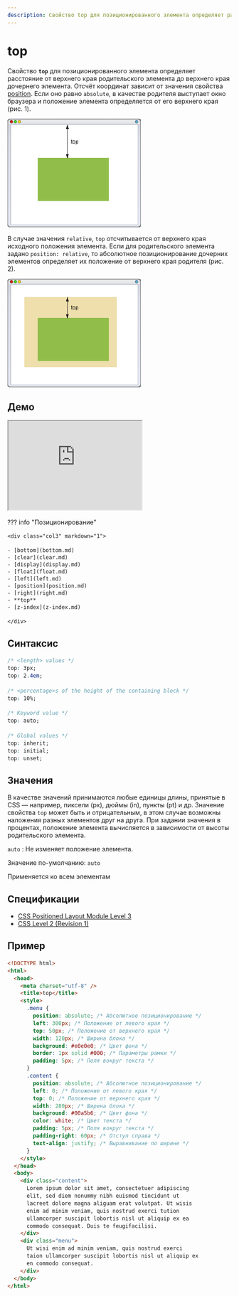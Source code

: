 ```yaml
---
description: Свойство top для позиционированного элемента определяет расстояние от верхнего края родительского элемента до верхнего края дочернего элемента
---
```


# top

Свойство **`top`** для позиционированного элемента определяет расстояние от верхнего края родительского элемента до верхнего края дочернего элемента. Отсчёт координат зависит от значения свойства [position](position.md). Если оно равно `absolute`, в качестве родителя выступает окно браузера и положение элемента определяется от его верхнего края (рис. 1).

![Рис. 1. Значение top относительно окна браузера](css_top_1.png)

В случае значения `relative`, `top` отсчитывается от верхнего края исходного положения элемента. Если для родительского элемента задано `position: relative`, то абсолютное позиционирование дочерних элементов определяет их положение от верхнего края родителя (рис. 2).

![Рис. 2. Значение top относительно родителя](css_top_2.png)

## Демо

<iframe class="interactive is-default-height" height="200" src="https://interactive-examples.mdn.mozilla.net/pages/css/top.html" title="MDN Web Docs Interactive Example" loading="lazy" data-readystate="complete"></iframe>

??? info "Позиционирование"

    <div class="col3" markdown="1">

    - [bottom](bottom.md)
    - [clear](clear.md)
    - [display](display.md)
    - [float](float.md)
    - [left](left.md)
    - [position](position.md)
    - [right](right.md)
    - **top**
    - [z-index](z-index.md)

    </div>

## Синтаксис

```css
/* <length> values */
top: 3px;
top: 2.4em;

/* <percentage>s of the height of the containing block */
top: 10%;

/* Keyword value */
top: auto;

/* Global values */
top: inherit;
top: initial;
top: unset;
```

## Значения

В качестве значений принимаются любые единицы длины, принятые в CSS — например, пиксели (px), дюймы (in), пункты (pt) и др. Значение свойства `top` может быть и отрицательным, в этом случае возможны наложения разных элементов друг на друга. При задании значения в процентах, положение элемента вычисляется в зависимости от высоты родительского элемента.

`auto`
: Не изменяет положение элемента.

Значение по-умолчанию: `auto`

Применяется ко всем элементам

## Спецификации

- [CSS Positioned Layout Module Level 3](https://w3c.github.io/csswg-drafts/css-position/#insets)
- [CSS Level 2 (Revision 1)](http://www.w3.org/TR/CSS2/visuren.html#propdef-top)

## Пример

```html
<!DOCTYPE html>
<html>
  <head>
    <meta charset="utf-8" />
    <title>top</title>
    <style>
      .menu {
        position: absolute; /* Абсолютное позиционирование */
        left: 300px; /* Положение от левого края */
        top: 50px; /* Положение от верхнего края */
        width: 120px; /* Ширина блока */
        background: #e0e0e0; /* Цвет фона */
        border: 1px solid #000; /* Параметры рамки */
        padding: 5px; /* Поля вокруг текста */
      }
      .content {
        position: absolute; /* Абсолютное позиционирование */
        left: 0; /* Положение от левого края */
        top: 0; /* Положение от верхнего края */
        width: 280px; /* Ширина блока */
        background: #00a5b6; /* Цвет фона */
        color: white; /* Цвет текста */
        padding: 5px; /* Поля вокруг текста */
        padding-right: 60px; /* Отступ справа */
        text-align: justify; /* Выравнивание по ширине */
      }
    </style>
  </head>
  <body>
    <div class="content">
      Lorem ipsum dolor sit amet, consectetuer adipiscing
      elit, sed diem nonummy nibh euismod tincidunt ut
      lacreet dolore magna aliguam erat volutpat. Ut wisis
      enim ad minim veniam, quis nostrud exerci tution
      ullamcorper suscipit lobortis nisl ut aliquip ex ea
      commodo consequat. Duis te feugifacilisi.
    </div>
    <div class="menu">
      Ut wisi enim ad minim veniam, quis nostrud exerci
      taion ullamcorper suscipit lobortis nisl ut aliquip ex
      en commodo consequat.
    </div>
  </body>
</html>
```
